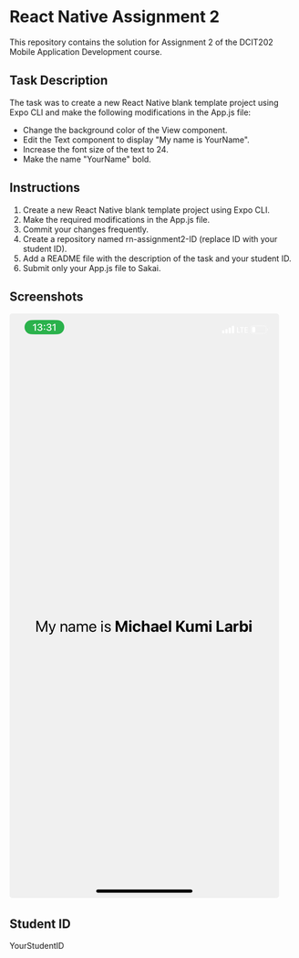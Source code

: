 # React Native Assignment 2

This repository contains the solution for Assignment 2 of the DCIT202 Mobile Application Development course.

## Task Description

The task was to create a new React Native blank template project using Expo CLI and make the following modifications in the App.js file:
- Change the background color of the View component.
- Edit the Text component to display "My name is YourName".
- Increase the font size of the text to 24.
- Make the name "YourName" bold.

## Instructions

1. Create a new React Native blank template project using Expo CLI.
2. Make the required modifications in the App.js file.
3. Commit your changes frequently.
4. Create a repository named rn-assignment2-ID (replace ID with your student ID).
5. Add a README file with the description of the task and your student ID.
6. Submit only your App.js file to Sakai.

## Screenshots

![App Screenshot](screenshot/app.jpeg)

## Student ID

YourStudentID
